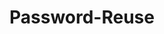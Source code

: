 ---
layout: tag-list
type: tag
title: Password-Reuse
slug: Password-Reuse
category: Tag
sidebar: false
description: >
   Vulnerabilidades de entidades externas XML.
---